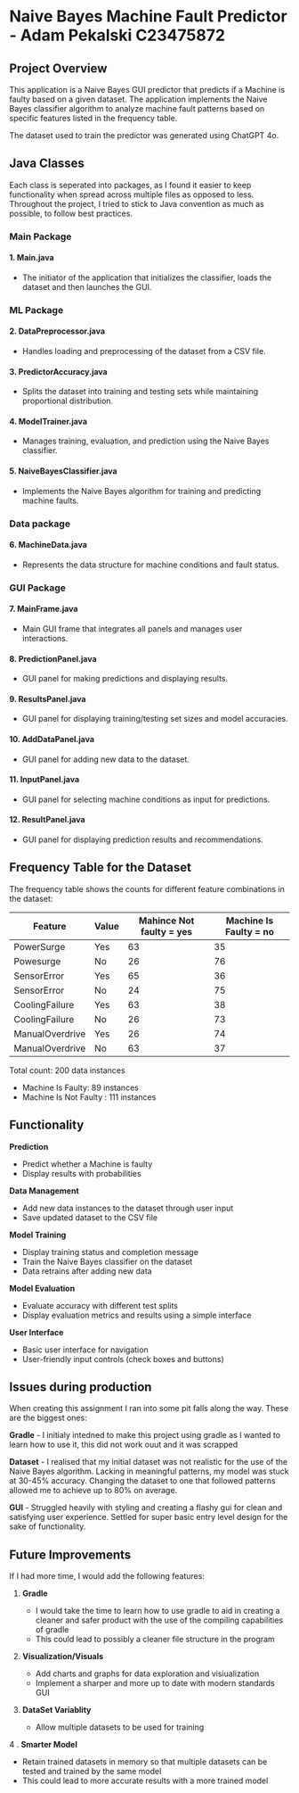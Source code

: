 # Naive Bayes Machine Fault Predictor - Adam Pekalski C23475872

## Project Overview
This application is a Naive Bayes GUI predictor that predicts if a Machine is faulty based on a given dataset. The application implements the Naive Bayes classifier algorithm to analyze machine fault patterns based on specific features listed in the frequency table.

The dataset used to train the predictor was generated using ChatGPT 4o.

## Java Classes

Each class is seperated into packages, as I found it easier to keep functionality when spread across multiple files as opposed to less.
Throughout the project, I tried to stick to Java convention as much as possible, to follow best practices.

### Main Package
#### 1. Main.java
   - The initiator of the application that initializes the classifier, loads the dataset and then launches the GUI.

### ML Package

#### 2. DataPreprocessor.java
  - Handles loading and preprocessing of the dataset from a CSV file.

#### 3. PredictorAccuracy.java
   - Splits the dataset into training and testing sets while maintaining proportional distribution.

#### 4. ModelTrainer.java
   - Manages training, evaluation, and prediction using the Naive Bayes classifier.

#### 5. NaiveBayesClassifier.java
   - Implements the Naive Bayes algorithm for training and predicting machine faults.

### Data package

#### 6. MachineData.java
   - Represents the data structure for machine conditions and fault status.

### GUI Package

#### 7. MainFrame.java
   - Main GUI frame that integrates all panels and manages user interactions.

#### 8. PredictionPanel.java
   - GUI panel for making predictions and displaying results.

#### 9. ResultsPanel.java
   - GUI panel for displaying training/testing set sizes and model accuracies.

#### 10. AddDataPanel.java
   - GUI panel for adding new data to the dataset.

#### 11. InputPanel.java
   - GUI panel for selecting machine conditions as input for predictions.

#### 12. ResultPanel.java
   - GUI panel for displaying prediction results and recommendations.


## Frequency Table for the Dataset
The frequency table shows the counts for different feature combinations in the dataset:

| Feature | Value | Mahince Not faulty = yes | Machine Is Faulty = no |
|---------|-------|----------------------|---------------------|
| PowerSurge | Yes | 63 | 35 |
| Powesurge | No | 26 | 76 |
| SensorError | Yes | 65 | 36 |
| SensorError | No | 24 | 75 |
| CoolingFailure | Yes | 63 | 38 |
| CoolingFailure | No | 26 | 73 |
| ManualOverdrive | Yes | 26 | 74 |
| ManualOverdrive | No | 63 | 37 |

Total count: 200 data instances
- Machine Is Faulty: 89 instances
- Machine Is Not Faulty : 111 instances


## Functionality 

 **Prediction**
   - Predict whether a Machine is faulty
   - Display results with probabilities

 **Data Management**
   - Add new data instances to the dataset through user input
   - Save updated dataset to the CSV file

 **Model Training**
   - Display training status and completion message
   - Train the Naive Bayes classifier on the dataset
   - Data retrains after adding new data

 **Model Evaluation**
   - Evaluate accuracy with different test splits
   - Display evaluation metrics and results using a simple interface

 **User Interface**
   - Basic user interface for navigation
   - User-friendly input controls (check boxes and buttons)

## Issues during production
When creating this assignment I ran into some pit falls along the way. These are the biggest ones:

 **Gradle**
    - I initialy intedned to make this project using gradle as I wanted to learn how to use it, this did not work ouut
    and it was scrapped

**Dataset**
    - I realised that my initial dataset was not realistic for the use of the Naive Bayes algorithm. Lacking in meaningful patterns, my model was stuck at 30-45% accuracy. Changing the dataset to one that followed patterns allowed me to achieve up to 80% on average.

**GUI**
    - Struggled heavily with styling and creating a flashy gui for clean and satisfying user experience. Settled for super basic
    entry level design for the sake of functionality.


## Future Improvements

If I had more time, I would add the following features:

1. **Gradle**
   - I would take the time to learn how to use gradle to aid in creating a cleaner and safer product with the use of the compiling capabilities of gradle
   - This could lead to possibly a cleaner file structure in the program

2. **Visualization/Visuals**
   - Add charts and graphs for data exploration and visiualization
   - Implement a sharper and more up to date with modern standards GUI

3. **DataSet Variablity**
   - Allow multiple datasets to be used for training
  
4 . **Smarter Model**
   - Retain trained datasets in memory so that multiple datasets can be tested and trained by the same model
   - This could lead to more accurate results with a more trained model
   